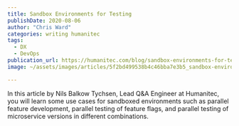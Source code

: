 ```yaml
---
title: Sandbox Environments for Testing
publishDate: 2020-08-06
author: "Chris Ward"
categories: writing humanitec
tags: 
  - DX
  - DevOps
publication_url: https://humanitec.com/blog/sandbox-environments-for-testing
image: ~/assets/images/articles/5f2bd499538b4c46bba7e3b5_sandbox-environments-humanitec-1536x768-p-1080.png

---
```

In this article by Nils Balkow Tychsen, Lead Q&A Engineer at Humanitec, you will learn some use cases for sandboxed environments such as parallel feature development, parallel testing of feature flags, and parallel testing of microservice versions in different combinations.